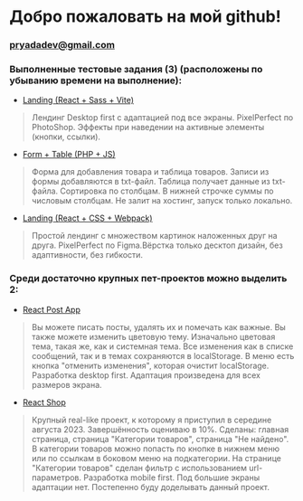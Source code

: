# Добро пожаловать на мой github!

### pryadadev@gmail.com

### Выполненные тестовые задания (3) (расположены по убыванию времени на выполнение):
- [Landing (React + Sass + Vite)](https://github.com/pryadadev/test-task-landing)
> Лендинг Desktop first с адаптацией под все экраны. PixelPerfect по PhotoShop. Эффекты при наведении на активные элементы (кнопки, ссылки).
- [Form + Table (PHP + JS)](https://github.com/pryadadev/test-task-php)
> Форма для добавления товара и таблица товаров. Записи из формы добавляются в txt-файл. Таблица получает данные из txt-файла. Сортировка по столбцам. В нижней строчке суммы по числовым столбцам. Не залит на хостинг, запуск только локально.
- [Landing (React + CSS + Webpack)](https://github.com/pryadadev/test-task-allods)
> Простой лендинг с множеством картинок наложенных друг на друга. PixelPerfect по Figma.Вёрстка только десктоп дизайн, без адаптивности, без гибкости.


### Среди достаточно крупных пет-проектов можно выделить 2:
- [React Post App](https://pryadadev.github.io/pet-api-react)
> Вы можете писать посты, удалять их и помечать как важные. Вы также можете изменить цветовую тему. Изначально цветовая тема, такая же, как и системная тема. Все изменения как в списке сообщений, так и в темах сохраняются в localStorage. В меню есть кнопка "отменить изменения", которая очистит localStorage. Разработка desktop first. Адаптация произведена для всех размеров экрана.
- [React Shop](https://pryadadev.github.io/shop)
> Крупный real-like проект, к которому я приступил в середине августа 2023. Завершённость оцениваю в 10%. Сделаны: главная страница, страница "Категории товаров", страница "Не найдено". В категории товаров можно попасть по кнопке в нижнем меню или по ссылкам в боковом меню на подкатегории. На странице "Категории товаров" сделан фильтр с использованием url-параметров. Разработка mobile first. Под большие экраны адаптации нет. Постепенно буду доделывать данный проект.
